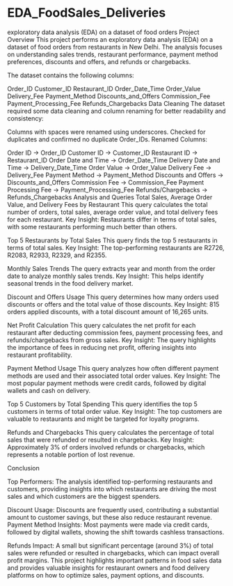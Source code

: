 # EDA_FoodSales_Deliveries
exploratory data analysis (EDA) on a dataset of food orders
Project Overview
This project performs an exploratory data analysis (EDA) on a dataset of food orders from restaurants in New Delhi. The analysis focuses on understanding sales trends, restaurant performance, payment method preferences, discounts and offers, and refunds or chargebacks.

The dataset contains the following columns:

Order_ID
Customer_ID
Restaurant_ID
Order_Date_Time
Order_Value
Delivery_Fee
Payment_Method
Discounts_and_Offers
Commission_Fee
Payment_Processing_Fee
Refunds_Chargebacks
Data Cleaning
The dataset required some data cleaning and column renaming for better readability and consistency:

Columns with spaces were renamed using underscores.
Checked for duplicates and confirmed no duplicate Order_IDs.
Renamed Columns:

Order ID → Order_ID
Customer ID → Customer_ID
Restaurant ID → Restaurant_ID
Order Date and Time → Order_Date_Time
Delivery Date and Time → Delivery_Date_Time
Order Value → Order_Value
Delivery Fee → Delivery_Fee
Payment Method → Payment_Method
Discounts and Offers → Discounts_and_Offers
Commission Fee → Commission_Fee
Payment Processing Fee → Payment_Processing_Fee
Refunds/Chargebacks → Refunds_Chargebacks
Analysis and Queries
Total Sales, Average Order Value, and Delivery Fees by Restaurant
This query calculates the total number of orders, total sales, average order value, and total delivery fees for each restaurant.
Key Insight: Restaurants differ in terms of total sales, with some restaurants performing much better than others.

Top 5 Restaurants by Total Sales
This query finds the top 5 restaurants in terms of total sales.
Key Insight: The top-performing restaurants are R2726, R2083, R2933, R2329, and R2355.

Monthly Sales Trends
The query extracts year and month from the order date to analyze monthly sales trends.
Key Insight: This helps identify seasonal trends in the food delivery market.

Discount and Offers Usage
This query determines how many orders used discounts or offers and the total value of those discounts.
Key Insight: 815 orders applied discounts, with a total discount amount of 16,265 units.

Net Profit Calculation
This query calculates the net profit for each restaurant after deducting commission fees, payment processing fees, and refunds/chargebacks from gross sales.
Key Insight: The query highlights the importance of fees in reducing net profit, offering insights into restaurant profitability.

Payment Method Usage
This query analyzes how often different payment methods are used and their associated total order values.
Key Insight: The most popular payment methods were credit cards, followed by digital wallets and cash on delivery.

Top 5 Customers by Total Spending
This query identifies the top 5 customers in terms of total order value.
Key Insight: The top customers are valuable to restaurants and might be targeted for loyalty programs.

Refunds and Chargebacks
This query calculates the percentage of total sales that were refunded or resulted in chargebacks.
Key Insight: Approximately 3% of orders involved refunds or chargebacks, which represents a notable portion of lost revenue.

Conclusion

Top Performers: The analysis identified top-performing restaurants and customers, providing insights into which restaurants are driving the most sales and which customers are the biggest spenders.

Discount Usage: Discounts are frequently used, contributing a substantial amount to customer savings, but these also reduce restaurant revenue.
Payment Method Insights: Most payments were made via credit cards, followed by digital wallets, showing the shift towards cashless transactions.

Refunds Impact: A small but significant percentage (around 3%) of total sales were refunded or resulted in chargebacks, which can impact overall profit margins.
This project highlights important patterns in food sales data and provides valuable insights for restaurant owners and food delivery platforms on how to optimize sales, payment options, and discounts.

